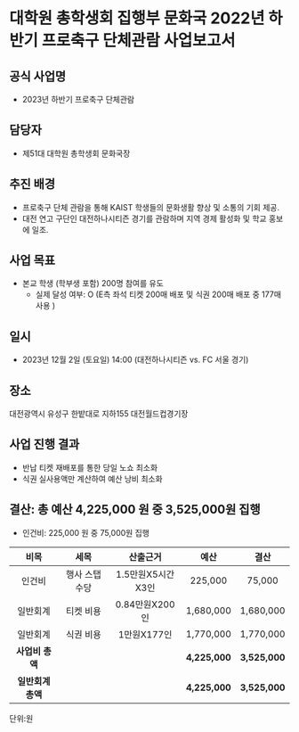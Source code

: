 대학원 총학생회 집행부 문화국 2022년 하반기 프로축구 단체관람 사업보고서
===

## 공식 사업명
- 2023년 하반기 프로축구 단체관람

## 담당자
- 제51대 대학원 총학생회 문화국장

## 추진 배경
- 프로축구 단체 관람을 통해 KAIST 학생들의 문화생활 향상 및 소통의 기회 제공.
- 대전 연고 구단인 대전하나시티즌 경기를 관람하며 지역 경제 활성화 및 학교 홍보에 일조.

## 사업 목표
- 본교 학생 (학부생 포함) 200명 참여를 유도
  - 실제 달성 여부: O (E측 좌석 티켓 200매 배포 및 식권 200매 배포 중 177매 사용 )

## 일시
- 2023년 12월 2일 (토요일) 14:00 (대전하나시티즌 vs. FC 서울 경기)

## 장소
대전광역시 유성구 한밭대로 지하155 대전월드컵경기장

## 사업 진행 결과
- 반납 티켓 재배포를 통한 당일 노쇼 최소화
- 식권 실사용액만 계산하여 예산 낭비 최소화

## 결산: 총 예산 4,225,000 원 중  3,525,000원 집행
- 인건비: 225,000 원 중  75,000원 집행

|  **비목** |   **세목**   | **산출근거** | **예산** | **결산** |
|:----------:|:------------:|:--------:|:--------:|:--------:|
| 인건비     | 행사 스탭 수당    | 1.5만원X5시간X3인 |225,000   | 75,000   | 
| 일반회계    | 티켓 비용      | 0.84만원X200인 |1,680,000   |1,680,000   | 
| 일반회계    | 식권 비용      | 1만원X177인 |1,770,000   |1,770,000   | 
| **사업비 총액**     |                   |      | **4,225,000** |  **3,525,000**  |
| **일반회계 총액**     |                   |      | **4,225,000** |  **3,525,000**  |

단위:원
